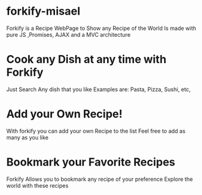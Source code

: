 # forkify-misael
Forkify is a Recipe WebPage to Show any Recipe of the World
Is made with pure JS ,Promises, AJAX and a MVC architecture 

# Cook any Dish at any time with Forkify
Just Search Any dish that you like
Examples are: Pasta, Pizza, Sushi, etc,

# Add your Own Recipe!
With forkify you can add your own Recipe to the list
Feel free to add as many as you like

# Bookmark your Favorite Recipes
Forkify Allows you to bookmark any recipe of your preference
Explore the world with these recipes


